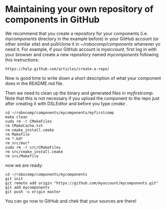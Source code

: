 # Maintaining your own repository of components in GitHub

We recommend that you create a repository for your components (i.e. *mycomponents* directory in the example before) in your GitHub account (or other similar site) and pull/clone it in *~/robocomp/components* whenever yo need it. For example, if your GitHub account is *myaccount*, first log in with your browser and create a new repository named *mycomponents* following this instructions: 

    https://help.github.com/articles/create-a-repo/
    
Now is good time to write down a short description of what your component does in the README.md file.

Then we need to clean up the binary and generated files in *myfirstcomp*. Note that this is not necessary if you upload the component to the repo just after creating it with DSLEditor and before you type *cmake .*

    cd ~/robocomp/components/mycomponents/myfirstcomp
    make clean
    sudo rm -r CMakeFiles
    rm CMakeCache.txt
    rm cmake_install.cmake
    rm Makefile
    rm *.kd*
    rm src/moc*
    sudo rm -r src/CMakeFiles
    rm src/cmake_install.cmake
    rm src/Makefile
    
now we are ready:

    cd ~/robocomp/components/mycomponents
    git init
    git remote add origin "https://github.com/myaccount/mycomponents.git"
    git add mycomponents
    git push -u origin master
    
You can go now to GitHub and chek that your sources are there!
    
  
